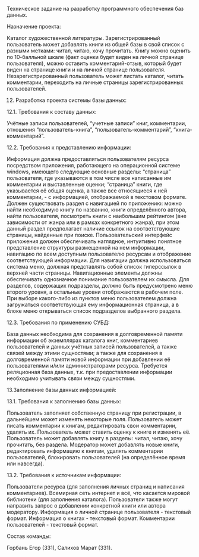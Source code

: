 Техническое задание на разработку программного обеспечения баз данных.

Назначение проекта:

Каталог художественной литературы. Зарегистрированный пользователь может добавлять книги из общей базы в свой список с разными метками: читал, читаю, хочу прочитать. Книгу можно оценить по 10-балльной шкале (факт оценки будет виден на личной странице пользователя), можно оставить комментарий-отзыв, который будет виден на странице книги и на личной странице пользователя. Незарегистрированный пользователь может листать каталог, читать комментарии, переходить на личные страницы зарегистрированных пользователей.

12. Разработка проекта системы базы данных:

12.1. Требования к составу данных:

Учётные записи пользователей, “учетные записи” книг, комментарии, отношения “пользователь-книга”, “пользователь-комментарий”, “книга-комментарий”.

12.2. Требования к представлению информации:

Информация должна предоставляться пользователям ресурса посредством приложения, работающего на операционной системе windows, имеющего следующие основные разделы: “страница” пользователя, где указываются в том числе все написанные им комментарии и выставленные оценки; “страница” книги, где указывается её общая оценка, а также все относящиеся к ней комментарии, - с информацией, отображаемой в текстовом формате. Должен существовать раздел с навигацией по приложению: можно найти необходимую книгу по названию, книги определённого автора, найти пользователя, посмотреть книги с наибольшим рейтингом (вне зависимости от жанра или в рамках конкретного жанра), при этом данный раздел предполагает наличие ссылок на соответствующие страницы, найденные при поиске. Пользовательский интерфейс приложения должен обеспечивать наглядное, интуитивно понятное представление структуры размещенной на нем информации,  навигацию по всем доступным пользователю ресурсам и отображение соответствующей информации. Для навигации должна использоваться система меню, должная представлять собой список гиперссылок в верхней части страницы. Навигационные элементы должны обеспечивать однозначное понимание пользователем их смысла. Для разделов, содержащих подразделы, должно быть предусмотрено меню второго уровня, а остальные уровни отображаются в рабочем поле. При выборе какого-либо из пунктов меню пользователем должна загружаться соответствующая ему информационная страница, а в блоке меню открываться список подразделов выбранного раздела.

12.3. Требования по применению СУБД:

База данных необходима для сохранения в долговременной памяти информации об экземплярах каталога книг, комментариев пользователей и данных учётных записей пользователей, а также связей между этими сущностями; а также для сохранения в долговременной памяти новой информации при добавлении её пользователями и/или администраторами ресурса. Требуется реляционная база данных, т.к. при предоставлении информации необходимо учитывать связи между сущностями.

13.Заполнение базы данных информацией:

13.1. Требования к заполнению базы данных:

Пользователь заполняет собственную страницу при регистрации, в дальнейшем может изменять некоторые поля. Пользователь может писать комментарии к книгам, редактировать свои комментарии, удалять их. Пользователь может ставить оценку к книге и изменять её. Пользователь может добавлять книгу в разделы: читал, читаю, хочу прочитать, без раздела. Модератор может добавлять новые книги, редактировать информацию к книгам, удалять комментарии пользователей, блокировать пользователей (на определённое время или навсегда).

13.2. Требования к источникам информации:

Пользователи ресурса (для заполнения личных страниц и написания комментариев). Всемирная сеть интернет и всё, что касается мировой библиотеки (для заполнения каталога). Пользователи также могут направить запрос о добавлении конкретной книги или автора модератору. Информация о личной странице пользователя - текстовый формат. Информация о книгах - текстовый формат. Комментарии пользователей - текстовый формат.


Состав команды:

Горбань Егор (331), Салихов Марат (331).
